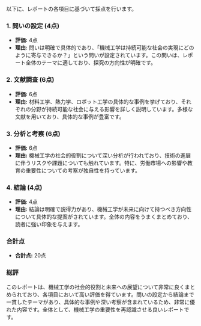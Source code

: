 以下に、レポートの各項目に基づいて採点を行います。

### 1. 問いの設定 (4点)
- **評価:** 4点
- **理由:** 問いは明確で具体的であり、「機械工学は持続可能な社会の実現にどのように寄与できるか？」という問いが設定されています。この問いは、レポート全体のテーマに適しており、探究の方向性が明確です。

### 2. 文献調査 (6点)
- **評価:** 6点
- **理由:** 材料工学、熱力学、ロボット工学の具体的な事例を挙げており、それぞれの分野が持続可能な社会に与える影響を詳しく説明しています。多様な文献を用いており、具体的な事例が豊富です。

### 3. 分析と考察 (6点)
- **評価:** 6点
- **理由:** 機械工学の社会的役割について深い分析が行われており、技術の進展に伴うリスクや課題についても触れています。特に、労働市場への影響や教育の重要性についての考察が独自性を持っています。

### 4. 結論 (4点)
- **評価:** 4点
- **理由:** 結論は明確で説得力があり、機械工学が未来に向けて持つべき方向性について具体的な提案がされています。全体の内容をうまくまとめており、読者に強い印象を与えます。

### 合計点
- **合計点:** 20点

### 総評
このレポートは、機械工学の社会的役割と未来への展望について非常に良くまとめられており、各項目において高い評価を得ています。問いの設定から結論まで一貫したテーマがあり、具体的な事例や深い考察が含まれているため、非常に優れた内容です。全体として、機械工学の重要性を再認識させる良いレポートです。